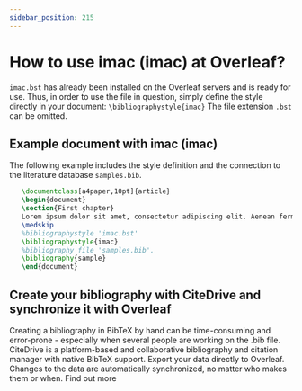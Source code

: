 ```yaml
---
sidebar_position: 215
---
```


# How to use imac (imac) at Overleaf?
`imac.bst` has already been installed on the Overleaf servers and is ready for use. Thus, in order to use the file in question, simply define the style directly in your document: `\bibliographystyle{imac}` The file extension `.bst` can be omitted.

## Example document with imac (imac)
The following example includes the style definition and the connection to the literature database `samples.bib`.
```tex
   \documentclass[a4paper,10pt]{article}
   \begin{document}
   \section{First chapter}
   Lorem ipsum dolor sit amet, consectetur adipiscing elit. Aenean fermentum justo massa, ut maximus mauris sodales et. Aenean vel elit a erat rhoncus pharetra.
   \medskip
   %bibliographystyle 'imac.bst'
   \bibliographystyle{imac}
   %bibliography file 'samples.bib'.
   \bibliography{sample}
   \end{document}
```

## Create your bibliography with CiteDrive and synchronize it with Overleaf
Creating a bibliography in BibTeX by hand can be time-consuming and error-prone - especially when several people are working on the .bib file. CiteDrive is a platform-based and collaborative bibliography and citation manager with native BibTeX support. Export your data directly to Overleaf. Changes to the data are automatically synchronized, no matter who makes them or when. Find out more